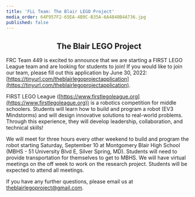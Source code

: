 ```yaml
---
title: 'FLL Team: The Blair LEGO Project'
media_order: 64F957F2-65EA-4B9C-B35A-6A4840B4A736.jpg
published: false
---
```


## <center>The Blair LEGO Project </center>

FRC Team 449 is excited to announce that we are starting a FIRST LEGO League team and are looking for students to join! If you would like to join our team, please fill out this application by June 30, 2022: [https://tinyurl.com/theblairlegoprojectapplication](https://tinyurl.com/theblairlegoprojectapplication).

FIRST LEGO League ([https://www.firstlegoleague.org](https://www.firstlegoleague.org)) is a robotics competition for middle schoolers. Students will learn how to build and program a robot (EV3 Mindstorms) and will design innovative solutions to real-world problems. Through this experience, they will develop leadership, collaboration, and technical skills!

We will meet for three hours every other weekend to build and program the robot starting Saturday, September 10 at Montgomery Blair High School (MBHS - 51 University Blvd E, Silver Spring, MD). Students will need to provide transportation for themselves to get to MBHS. We will have virtual meetings on the off week to work on the research project. Students will be expected to attend all meetings.

If you have any further questions, please email us at [theblairlegoproject@gmail.com](theblairlegoproject@gmail.com).
